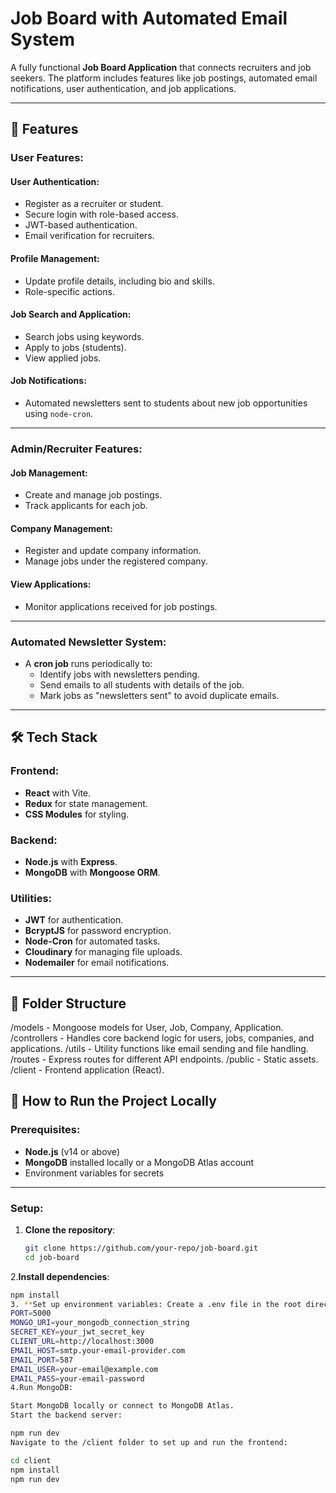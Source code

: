 # Job Board with Automated Email System

A fully functional **Job Board Application** that connects recruiters and job seekers. The platform includes features like job postings, automated email notifications, user authentication, and job applications.

---

## 🚀 Features

### User Features:
#### User Authentication:
- Register as a recruiter or student.
- Secure login with role-based access.
- JWT-based authentication.
- Email verification for recruiters.

#### Profile Management:
- Update profile details, including bio and skills.
- Role-specific actions.

#### Job Search and Application:
- Search jobs using keywords.
- Apply to jobs (students).
- View applied jobs.

#### Job Notifications:
- Automated newsletters sent to students about new job opportunities using `node-cron`.

---

### Admin/Recruiter Features:
#### Job Management:
- Create and manage job postings.
- Track applicants for each job.

#### Company Management:
- Register and update company information.
- Manage jobs under the registered company.

#### View Applications:
- Monitor applications received for job postings.

---

### Automated Newsletter System:
- A **cron job** runs periodically to:
  - Identify jobs with newsletters pending.
  - Send emails to all students with details of the job.
  - Mark jobs as "newsletters sent" to avoid duplicate emails.

---

## 🛠️ Tech Stack

### Frontend:
- **React** with Vite.
- **Redux** for state management.
- **CSS Modules** for styling.

### Backend:
- **Node.js** with **Express**.
- **MongoDB** with **Mongoose ORM**.

### Utilities:
- **JWT** for authentication.
- **BcryptJS** for password encryption.
- **Node-Cron** for automated tasks.
- **Cloudinary** for managing file uploads.
- **Nodemailer** for email notifications.

---

## 📂 Folder Structure

/models        - Mongoose models for User, Job, Company, Application.
/controllers   - Handles core backend logic for users, jobs, companies, and applications.
/utils         - Utility functions like email sending and file handling.
/routes        - Express routes for different API endpoints.
/public        - Static assets.
/client        - Frontend application (React).
## 🚀 How to Run the Project Locally

### Prerequisites:
- **Node.js** (v14 or above)
- **MongoDB** installed locally or a MongoDB Atlas account
- Environment variables for secrets

---

### Setup:

1. **Clone the repository**:
   ```bash
   git clone https://github.com/your-repo/job-board.git
   cd job-board
2.**Install dependencies**:
   ```bash
   npm install
3. **Set up environment variables: Create a .env file in the root directory and add the following:**:
   PORT=5000
  MONGO_URI=your_mongodb_connection_string
  SECRET_KEY=your_jwt_secret_key
  CLIENT_URL=http://localhost:3000
  EMAIL_HOST=smtp.your-email-provider.com
  EMAIL_PORT=587
  EMAIL_USER=your-email@example.com
  EMAIL_PASS=your-email-password
4.Run MongoDB:

Start MongoDB locally or connect to MongoDB Atlas.
Start the backend server:

npm run dev
Navigate to the /client folder to set up and run the frontend:

cd client
npm install
npm run dev


